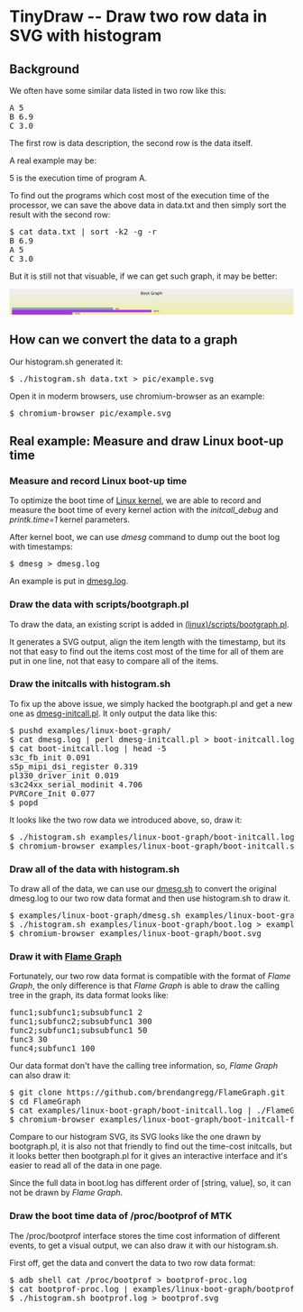
# TinyDraw -- Draw two row data in SVG with histogram

## Background

We often have some similar data listed in two row like this:

<pre>
A 5
B 6.9
C 3.0
</pre>

The first row is data description, the second row is the data itself.

A real example may be:

5 is the execution time of program A.

To find out the programs which cost most of the execution time of the
processor, we can save the above data in data.txt and then simply sort the
result with the second row:

<pre>
$ cat data.txt | sort -k2 -g -r
B 6.9
A 5
C 3.0
</pre>

But it is still not that visuable, if we can get such graph, it may be better:

![image](pic/example.svg)

## How can we convert the data to a graph

Our histogram.sh generated it:

<pre>
$ ./histogram.sh data.txt > pic/example.svg
</pre>

Open it in moderm browsers, use chromium-browser as an example:

<pre>
$ chromium-browser pic/example.svg
</pre>

## Real example: Measure and draw Linux boot-up time

### Measure and record Linux boot-up time

To optimize the boot time of [Linux kernel](http://www.kernel.org), we are able
to record and measure the boot time of every kernel action with the
*initcall\_debug* and *printk.time=1* kernel parameters.

After kernel boot, we can use *dmesg* command to dump out the boot log with
timestamps:

<pre>
$ dmesg > dmesg.log
</pre>

An example is put in [dmesg.log](examples/linux-boot-graph/dmesg.log).

### Draw the data with scripts/bootgraph.pl

To draw the data, an existing script is added in
[(linux)/scripts/bootgraph.pl](http://stuff.mit.edu/afs/sipb/contrib/linux/scripts/bootgraph.pl).

It generates a SVG output, align the item length with the timestamp, but its
not that easy to find out the items cost most of the time for all of them are
put in one line, not that easy to compare all of the items.

### Draw the initcalls with histogram.sh

To fix up the above issue, we simply hacked the bootgraph.pl and get a new one
as [dmesg-initcall.pl](examples/linux-boot-graph/dmesg-initcall.pl). It only
output the data like this:

<pre>
$ pushd examples/linux-boot-graph/
$ cat dmesg.log | perl dmesg-initcall.pl > boot-initcall.log
$ cat boot-initcall.log | head -5
s3c_fb_init 0.091
s5p_mipi_dsi_register 0.319
pl330_driver_init 0.019
s3c24xx_serial_modinit 4.706
PVRCore_Init 0.077
$ popd
</pre>

It looks like the two row data we introduced above, so, draw it:

<pre>
$ ./histogram.sh examples/linux-boot-graph/boot-initcall.log > examples/linux-boot-graph/boot-initcall.svg
$ chromium-browser examples/linux-boot-graph/boot-initcall.svg
</pre>

### Draw all of the data with histogram.sh

To draw all of the data, we can use our
[dmesg.sh](examples/linux-boot-graph/dmesg.sh) to convert the original
dmesg.log to our two row data format and then use histogram.sh to draw it.

<pre>
$ examples/linux-boot-graph/dmesg.sh examples/linux-boot-graph/dmesg.log > examples/linux-boot-graph/boot.log
$ ./histogram.sh examples/linux-boot-graph/boot.log > examples/linux-boot-graph/boot.svg
$ chromium-browser examples/linux-boot-graph/boot.svg
</pre>

### Draw it with [Flame Graph](http://www.brendangregg.com/flamegraphs.html)

Fortunately, our two row data format is compatible with the format of *Flame
Graph*, the only difference is that *Flame Graph* is able to draw the calling
tree in the graph, its data format looks like:

<pre>
func1;subfunc1;subsubfunc1 2
func1;subfunc2;subsubfunc1 300
func2;subfunc1;subsubfunc1 50
func3 30
func4;subfunc1 100
</pre>

Our data format don't have the calling tree information, so, *Flame Graph* can
also draw it:

<pre>
$ git clone https://github.com/brendangregg/FlameGraph.git
$ cd FlameGraph
$ cat examples/linux-boot-graph/boot-initcall.log | ./FlameGraph/flamegraph.pl > examples/linux-boot-graph/boot-initcall-fg.svg
$ chromium-browser examples/linux-boot-graph/boot-initcall-fg.svg
</pre>

Compare to our histogram SVG, its SVG looks like the one drawn by bootgraph.pl,
it is also not that friendly to find out the time-cost initcalls, but it looks
better then bootgraph.pl for it gives an interactive interface and it's easier
to read all of the data in one page.

Since the full data in boot.log has different order of [string, value], so, it
can not be drawn by *Flame Graph*.

### Draw the boot time data of /proc/bootprof of MTK

The /proc/bootprof interface stores the time cost information of different
events, to get a visual output, we can also draw it with our histogram.sh.

First off, get the data and convert the data to two row data format:

<pre>
$ adb shell cat /proc/bootprof > bootprof-proc.log
$ cat bootprof-proc.log | examples/linux-boot-graph/bootprof.sh > bootprof.log
$ ./histogram.sh bootprof.log > bootprof.svg
</pre>
